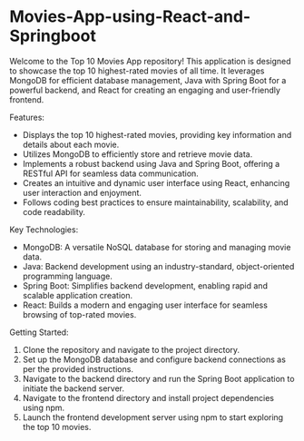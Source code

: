 # Movies-App-using-React-and-Springboot
Welcome to the Top 10 Movies App repository! This application is designed to showcase the top 10 highest-rated movies of all time. It leverages MongoDB for efficient database management, Java with Spring Boot for a powerful backend, and React for creating an engaging and user-friendly frontend.

Features:
- Displays the top 10 highest-rated movies, providing key information and details about each movie.
- Utilizes MongoDB to efficiently store and retrieve movie data.
- Implements a robust backend using Java and Spring Boot, offering a RESTful API for seamless data communication.
- Creates an intuitive and dynamic user interface using React, enhancing user interaction and enjoyment.
- Follows coding best practices to ensure maintainability, scalability, and code readability.

Key Technologies:
- MongoDB: A versatile NoSQL database for storing and managing movie data.
- Java: Backend development using an industry-standard, object-oriented programming language.
- Spring Boot: Simplifies backend development, enabling rapid and scalable application creation.
- React: Builds a modern and engaging user interface for seamless browsing of top-rated movies.

Getting Started:
1. Clone the repository and navigate to the project directory.
2. Set up the MongoDB database and configure backend connections as per the provided instructions.
3. Navigate to the backend directory and run the Spring Boot application to initiate the backend server.
4. Navigate to the frontend directory and install project dependencies using npm.
5. Launch the frontend development server using npm to start exploring the top 10 movies.
